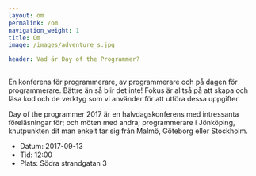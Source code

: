 ```yaml
---
layout: om
permalink: /om
navigation_weight: 1
title: Om
image: /images/adventure_s.jpg

header: Vad är Day of the Programmer?
---
```


En konferens för programmerare, av programmerare och på dagen för programmerare. Bättre än så blir det inte! Fokus är alltså på att skapa och läsa kod och de verktyg som vi använder för att utföra dessa uppgifter.

Day of the programmer 2017 är en halvdagskonferens med intressanta föreläsningar för; och möten med andra; programmerare i Jönköping, knutpunkten dit man enkelt tar sig från Malmö, Göteborg eller Stockholm.

<ul class="non-bullet">
<li>Datum: 2017-09-13</li>
<li>Tid: 12:00</li>
<li>Plats: Södra strandgatan 3</li>
</ul>

